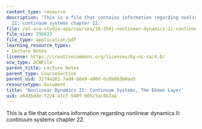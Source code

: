 ```yaml
---
content_type: resource
description: 'This is a file that contains information regarding nonlinear dynamics
  II: continuum systems chapter 22.'
file: /ol-ocw-studio-app/courses/18-354j-nonlinear-dynamics-ii-continuum-systems-spring-2015/e643bddef224a1cf540f905c5ac8b7a4_MIT18_354JS15_Ch22.pdf
file_size: 296613
file_type: application/pdf
learning_resource_types:
- Lecture Notes
license: https://creativecommons.org/licenses/by-nc-sa/4.0/
ocw_type: OCWFile
parent_title: Lecture Notes
parent_type: CourseSection
parent_uid: 3174a261-7ad4-b8e9-a80d-6c0b8b3b0aa5
resourcetype: Document
title: 'Nonlinear Dynamics II: Continuum Systems, The Ekman Layer'
uid: e643bdde-f224-a1cf-540f-905c5ac8b7a4
---
```

This is a file that contains information regarding nonlinear dynamics II: continuum systems chapter 22.